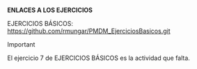 **ENLACES A LOS EJERCICIOS**

EJERCICIOS BÁSICOS: https://github.com/rmungar/PMDM_EjerciciosBasicos.git

> [!IMPORTANT] 
> El ejercicio 7 de EJERCICIOS BÁSICOS es la actividad que falta.

